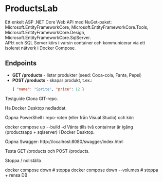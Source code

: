 # ProductsLab

Ett enkelt ASP .NET Core Web API med NuGet-paket:  
Microsoft.EntityFrameworkCore, Microsoft.EntityFrameworkCore.Tools, Microsoft.EntityFrameworkCore.Design, Microsoft.EntityFrameworkCore.SqlServer.  
API:t och SQL Server körs i varsin container och kommunicerar via ett isolerat nätverk i Docker Compose.

## Endpoints
- **GET /products** - listar produkter (seed: Coca-cola, Fanta, Pepsi)
- **POST /products** - skapar produkt, t.ex.:
  ```json
  { "name": "Sprite", "price": 12 }
Testguide
Clona GIT-repo.

Ha Docker Desktop nedladdat.

Öppna PowerShell i repo-roten (eller från Visual Studio) och kör:

docker compose up --build -d
Vänta tills två containrar är igång (productsapp + sqlserver) i Docker Desktop.

Öppna Swagger: http://localhost:8080/swagger/index.html

Testa GET /products och POST /products.

Stoppa / nollställa

docker compose down              # stoppa
docker compose down --volumes    # stoppa + rensa DB
